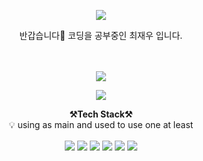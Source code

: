 
<p align="center" dir="auto">
<img src="https://capsule-render.vercel.app/api?type=soft&color=auto&height=300&section=header&text=Very%20Welcome!&fontSize=90" />
    
</p>


<!-- 🔭 
🌱
👯 
🤔
📫 
😄 
⚡ -->
<p align="center" dir="auto">
반갑습니다👋
<td align="center"> 코딩을 공부중인 최재우 입니다. </td><br>
<td align="center"> </td><br>
<br>
</p>    
    

<p align="center" dir="auto">
    <a href="https://choizaewoo.github.io/">
    <img src="https://img.shields.io/badge/github-181717?style=for-the-badge&logo=github&logoColor=white&link=https://choizaewoo.github.io/"/>

</a>
 </p>

<p align="center" dir="auto">
      <a href="mailto:1994cjw@gmail.com">
      <img src="https://img.shields.io/badge/Gmail-d14836?style=flat-square&logo=Gmail&logoColor=white&link=1994cjw@gmail.com"/>
    </a>
</p>


<p align="center" dir="auto">
    <strong><g-emoji class="g-emoji" alias="hammer_and_pick" fallback-src="https://github.githubassets.com/images/icons/emoji/unicode/2692.png">⚒️</g-emoji>Tech Stack<g-emoji class="g-emoji" alias="hammer_and_pick" fallback-src="https://github.githubassets.com/images/icons/emoji/unicode/2692.png">⚒️</g-emoji></strong><br>
    <g-emoji class="g-emoji" alias="bulb" fallback-src="https://github.githubassets.com/images/icons/emoji/unicode/1f4a1.png">💡</g-emoji> using as main and used to use one at least
</p>

<p align="center" dir="auto">
<span>
<img src="https://img.shields.io/badge/java-007396?style=for-the-badge&logo=java&logoColor=white"  align="center"> 
<img src="https://img.shields.io/badge/python-3776AB?style=for-the-badge&logo=python&logoColor=white"  align="center">
<img src="https://img.shields.io/badge/html5-E34F26?style=for-the-badge&logo=html5&logoColor=white"  align="center">
<img src="https://img.shields.io/badge/javascript-F7DF1E?style=for-the-badge&logo=javascript&logoColor=black"  align="center">
<img src="https://img.shields.io/badge/mysql-4479A1?style=for-the-badge&logo=mysql&logoColor=white"  align="center">
<img src="https://img.shields.io/badge/linux-FCC624?style=for-the-badge&logo=linux&logoColor=black"  align="center">
</span>
</p>
